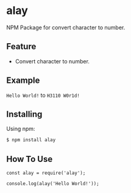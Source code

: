 # alay

NPM Package for convert character to number.

## Feature

- Convert character to number.

## Example

`Hello World!` to `H3110 W0r1d!`

## Installing

Using npm:

```bash
$ npm install alay
```

## How To Use

```
const alay = require('alay');

console.log(alay('Hello World!'));
```
